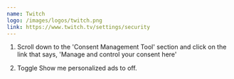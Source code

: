 ```yaml
---
name: Twitch
logo: /images/logos/twitch.png
link: https://www.twitch.tv/settings/security
---
```


1. Scroll down to the 'Consent Management Tool' section and click on the link that says,  'Manage and control your consent here'

2. Toggle Show me personalized ads to off.